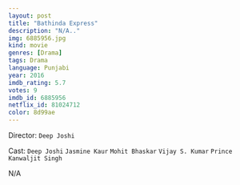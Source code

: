```yaml
---
layout: post
title: "Bathinda Express"
description: "N/A.."
img: 6885956.jpg
kind: movie
genres: [Drama]
tags: Drama 
language: Punjabi
year: 2016
imdb_rating: 5.7
votes: 9
imdb_id: 6885956
netflix_id: 81024712
color: 8d99ae
---
```

Director: `Deep Joshi`  

Cast: `Deep Joshi` `Jasmine Kaur` `Mohit Bhaskar` `Vijay S. Kumar` `Prince Kanwaljit Singh` 

N/A